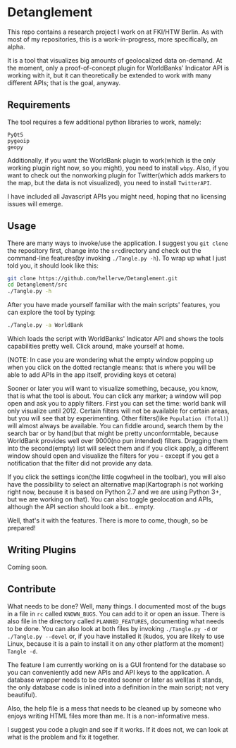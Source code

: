 Detanglement
============

This repo contains a research project I work on at FKI/HTW Berlin.
As with most of my repositories, this is a work-in-progress, more specifically,
an alpha.

It is a tool that visualizes big amounts of geolocalized data on-demand.
At the moment, only a proof-of-concept plugin for WorldBanks' Indicator API
is working with it, but it can theoretically be extended to work with many
different APIs; that is the goal, anyway.

Requirements
------------

The tool requires a few additional python libraries to work, namely:

```
PyQt5
pygeoip
geopy
```

Additionally, if you want the WorldBank plugin to work(which is the
only working plugin right now, so you might), you need to install
`wbpy`.
Also, if you want to check out the nonworking plugin for Twitter(which
adds markers to the map, but the data is not visualized), you need
to install `TwitterAPI`.

I have included all Javascript APIs you might need, hoping that no
licensing issues will emerge.

Usage
-----

There are many ways to invoke/use the application. I suggest you `git clone`
the repository first, change into the `src`directory and check out the 
command-line features(by invoking `./Tangle.py -h`). To wrap up what I 
just told you, it should look like this:

```bash
git clone https://github.com/hellerve/Detanglement.git
cd Detanglement/src
./Tangle.py -h
```

After you have made yourself familiar with the main scripts' features, you 
can explore the tool by typing:

```bash
./Tangle.py -a WorldBank
```

Which loads the script with WorldBanks' Indicator API and shows the tools
capabilities pretty well. Click around, make yourself at home.

(NOTE: In case you are wondering what the empty window popping up when you
click on the dotted rectangle means: that is where you will be able to add
APIs in the app itself, providing keys et cetera)

Sooner or later you will want to visualize something, because, you know,
that is what the tool is about. You can click any marker; a window will pop
open and ask you to apply filters. First you can set the time: world bank will
only visualize until 2012. Certain filters will not be available for certain
areas, but you will see that by experimenting. Other filters(like `Population
(Total)`) will almost always be available. You can fiddle around, search them
by the search bar or by hand(but that might be pretty unconformtable, because
WorldBank provides well over 9000(no pun intended) filters. Dragging them into
the second(empty) list will select them and if you click apply, a different window
should open and visualize the filters for you - except if you get a notification that
the filter did not provide any data.

If you click the settings icon(the little cogwheel in the toolbar), you will also
have the possibility to select an alternative map(Kartograph is not working right now,
because it is based on Python 2.7 and we are using Python 3+, but we are working
on that). You can also toggle geolocation and APIs, although the API section should look
a bit... empty.

Well, that's it with the features. There is more to come, though, so be prepared!


Writing Plugins
---------------

Coming soon.

Contribute
----------

What needs to be done? Well, many things. I documented most of the bugs in a file
in `rc` called `KNOWN_BUGS`. You can add to it or open an issue. There is also file
in the directory called `PLANNED_FEATURES`, documenting what needs to be done.
You can also look at both files by invoking `./Tangle.py -d` or `./Tangle.py --devel`
or, if you have installed it (kudos, you are likely to use Linux, because it is a pain
to install it on any other platform at the moment) `Tangle -d`.

The feature I am currently working on is a GUI frontend for the database so you can
conveniently add new APIs and API keys to the application. A database wrapper needs
to be created sooner or later as well(as it stands, the only database code is inlined
into a definition in the main script; not very beautiful).

Also, the help file is a mess that needs to be cleaned up by someone who enjoys writing
HTML files more than me. It is a non-informative mess.

I suggest you code a plugin and see if it works. If it does not, we can look at what is
the problem and fix it together.
